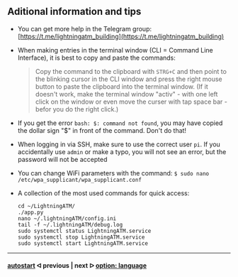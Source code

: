 
## Aditional information and tips

- You can get more help in the Telegram group: [https://t.me/lightningatm_building](https://t.me/lightningatm_building)
- When making entries in the terminal window (CLI = Command Line Interface), it is best to copy and paste the commands: 

  > Copy the command to the clipboard with `STRG+C` and then point to the blinking cursor in the CLI window and press the right mouse button to paste the clipboard into the terminal window. (If it doesn't work, make the terminal window "activ" - with one left click on the window or even move the curser with tap space bar - befor you do the right click.)
- If you get the error `bash: $: command not found`, you may have copied the dollar sign "$" in front of the command. Don't do that!
- When logging in via SSH, make sure to use the correct user `pi`. If you accidentally use `admin` or make a typo, you will not see an error, but the password will not be accepted
- You can change WiFi parameters with the command: `$ sudo nano /etc/wpa_supplicant/wpa_supplicant.conf`
- A collection of the most used commands for quick access:

  ```
  cd ~/LightningATM/
  ./app.py
  nano ~/.lightningATM/config.ini
  tail -f ~/.lightningATM/debug.log
  sudo systemctl status LightningATM.service
  sudo systemctl stop LightningATM.service
  sudo systemctl start LightningATM.service
  ```
---

#### [autostart](/docs/guide/autostart.md)  ᐊ  previous | next  ᐅ  [option: language](/docs/guide/languages.md) 
